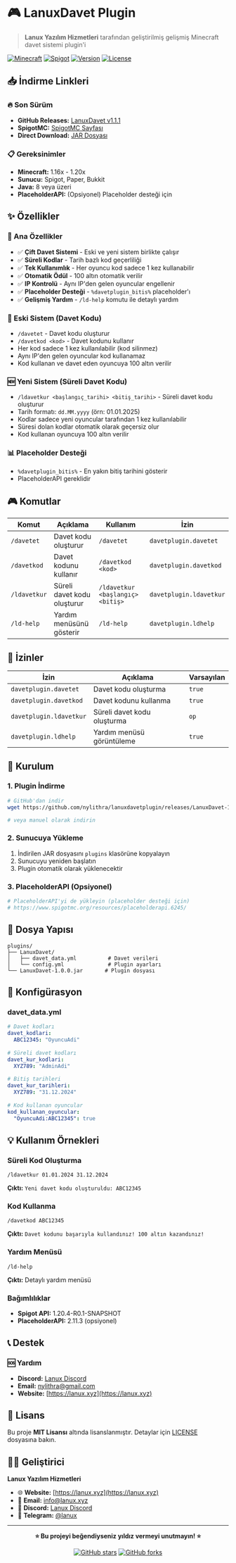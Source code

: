 # 🎮 LanuxDavet Plugin

> **Lanux Yazılım Hizmetleri** tarafından geliştirilmiş gelişmiş Minecraft davet sistemi plugin'i

[![Minecraft](https://img.shields.io/badge/Minecraft-1.16%2B-brightgreen.svg)](https://www.minecraft.net/)
[![Spigot](https://img.shields.io/badge/Spigot-API-blue.svg)](https://www.spigotmc.org/)
[![Version](https://img.shields.io/badge/Version-1.1.1-orange.svg)](https://github.com/lanux/davetplugin/releases)
[![License](https://img.shields.io/badge/License-MIT-green.svg)](LICENSE)

## 📥 İndirme Linkleri

### 🔥 Son Sürüm
- **GitHub Releases:** [LanuxDavet v1.1.1](https://github.com/nylithra/lanuxdavetplugin/releases/)
- **SpigotMC:** [SpigotMC Sayfası](https://www.spigotmc.org/resources/lanuxdavet.123456/)
- **Direct Download:** [JAR Dosyası](https://github.com/nylithra/lanuxdavetplugin/LanuxDavet-1.1.1.jar)

### 📋 Gereksinimler
- **Minecraft:** 1.16x - 1.20x
- **Sunucu:** Spigot, Paper, Bukkit
- **Java:** 8 veya üzeri
- **PlaceholderAPI:** (Opsiyonel) Placeholder desteği için

## ✨ Özellikler

### 🎯 Ana Özellikler
- ✅ **Çift Davet Sistemi** - Eski ve yeni sistem birlikte çalışır
- ✅ **Süreli Kodlar** - Tarih bazlı kod geçerliliği
- ✅ **Tek Kullanımlık** - Her oyuncu kod sadece 1 kez kullanabilir
- ✅ **Otomatik Ödül** - 100 altın otomatik verilir
- ✅ **IP Kontrolü** - Aynı IP'den gelen oyuncular engellenir
- ✅ **Placeholder Desteği** - `%davetplugin_bitis%` placeholder'ı
- ✅ **Gelişmiş Yardım** - `/ld-help` komutu ile detaylı yardım

### 🔄 Eski Sistem (Davet Kodu)
- `/davetet` - Davet kodu oluşturur
- `/davetkod <kod>` - Davet kodunu kullanır
- Her kod sadece 1 kez kullanılabilir (kod silinmez)
- Aynı IP'den gelen oyuncular kod kullanamaz
- Kod kullanan ve davet eden oyuncuya 100 altın verilir

### 🆕 Yeni Sistem (Süreli Davet Kodu)
- `/ldavetkur <başlangıç_tarihi> <bitiş_tarihi>` - Süreli davet kodu oluşturur
- Tarih formatı: `dd.MM.yyyy` (örn: 01.01.2025)
- Kodlar sadece yeni oyuncular tarafından 1 kez kullanılabilir
- Süresi dolan kodlar otomatik olarak geçersiz olur
- Kod kullanan oyuncuya 100 altın verilir

### 📊 Placeholder Desteği
- `%davetplugin_bitis%` - En yakın bitiş tarihini gösterir
- PlaceholderAPI gereklidir

## 🎮 Komutlar

| Komut | Açıklama | Kullanım | İzin |
|-------|----------|----------|------|
| `/davetet` | Davet kodu oluşturur | `/davetet` | `davetplugin.davetet` |
| `/davetkod` | Davet kodunu kullanır | `/davetkod <kod>` | `davetplugin.davetkod` |
| `/ldavetkur` | Süreli davet kodu oluşturur | `/ldavetkur <başlangıç> <bitiş>` | `davetplugin.ldavetkur` |
| `/ld-help` | Yardım menüsünü gösterir | `/ld-help` | `davetplugin.ldhelp` |

## 🔐 İzinler

| İzin | Açıklama | Varsayılan |
|------|----------|------------|
| `davetplugin.davetet` | Davet kodu oluşturma | `true` |
| `davetplugin.davetkod` | Davet kodunu kullanma | `true` |
| `davetplugin.ldavetkur` | Süreli davet kodu oluşturma | `op` |
| `davetplugin.ldhelp` | Yardım menüsü görüntüleme | `true` |

## 🚀 Kurulum

### 1. Plugin İndirme
```bash
# GitHub'dan indir
wget https://github.com/nylithra/lanuxdavetplugin/releases/LanuxDavet-1.0.0.jar

# veya manuel olarak indirin
```

### 2. Sunucuya Yükleme
1. İndirilen JAR dosyasını `plugins` klasörüne kopyalayın
2. Sunucuyu yeniden başlatın
3. Plugin otomatik olarak yüklenecektir

### 3. PlaceholderAPI (Opsiyonel)
```bash
# PlaceholderAPI'yi de yükleyin (placeholder desteği için)
# https://www.spigotmc.org/resources/placeholderapi.6245/
```

## 📁 Dosya Yapısı

```
plugins/
├── LanuxDavet/
│   ├── davet_data.yml          # Davet verileri
│   └── config.yml              # Plugin ayarları
└── LanuxDavet-1.0.0.jar       # Plugin dosyası
```

## 🔧 Konfigürasyon

### davet_data.yml
```yaml
# Davet kodları
davet_kodlari:
  ABC12345: "OyuncuAdi"
  
# Süreli davet kodları
davet_kur_kodlari:
  XYZ789: "AdminAdi"
  
# Bitiş tarihleri
davet_kur_tarihleri:
  XYZ789: "31.12.2024"
  
# Kod kullanan oyuncular
kod_kullanan_oyuncular:
  "OyuncuAdi:ABC12345": true
```

## 💡 Kullanım Örnekleri

### Süreli Kod Oluşturma
```
/ldavetkur 01.01.2024 31.12.2024
```
**Çıktı:** `Yeni davet kodu oluşturuldu: ABC12345`

### Kod Kullanma
```
/davetkod ABC12345
```
**Çıktı:** `Davet kodunu başarıyla kullandınız! 100 altın kazandınız!`

### Yardım Menüsü
```
/ld-help
```
**Çıktı:** Detaylı yardım menüsü


### Bağımlılıklar
- **Spigot API:** 1.20.4-R0.1-SNAPSHOT
- **PlaceholderAPI:** 2.11.3 (opsiyonel)

## 📞 Destek

### 🆘 Yardım
- **Discord:** [Lanux Discord](https://discord.gg/lanux)
- **Email:** nylithra@gmail.com
- **Website:** [https://lanux.xyz](https://lanux.xyz)


## 📄 Lisans

Bu proje **MIT Lisansı** altında lisanslanmıştır. Detaylar için [LICENSE](LICENSE) dosyasına bakın.

## 👨‍💻 Geliştirici

**Lanux Yazılım Hizmetleri**

- 🌐 **Website:** [https://lanux.xyz](https://lanux.xyz)
- 📧 **Email:** info@lanux.xyz
- 💬 **Discord:** [Lanux Discord](https://discord.gg/lanux)
- 📱 **Telegram:** [@lanux](https://t.me/lanux)

---

<div align="center">

**⭐ Bu projeyi beğendiyseniz yıldız vermeyi unutmayın! ⭐**

[![GitHub stars](https://img.shields.io/github/stars/lanux/davetplugin.svg?style=social&label=Star)](https://github.com/lanux/davetplugin)
[![GitHub forks](https://img.shields.io/github/forks/lanux/davetplugin.svg?style=social&label=Fork)](https://github.com/lanux/davetplugin/fork)

</div> 
